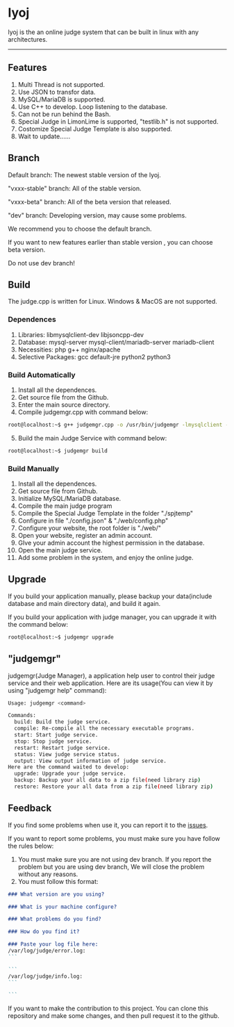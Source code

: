 # lyoj

lyoj is the an online judge system that can be built in linux with any architectures.

------

## Features

1. Multi Thread is not supported.
2. Use JSON to transfor data.
3. MySQL/MariaDB is supported.
4. Use C++ to develop. Loop listening to the database.
5. Can not be run behind the Bash.
6. Special Judge in LimonLime is supported, "testlib.h" is not supported.
7. Costomize Special Judge Template is also supported.
8. Wait to update......

## Branch

Default branch: The newest stable version of the lyoj.

"vxxx-stable" branch: All of the stable version.

"vxxx-beta" branch: All of the beta version that released.

"dev" branch: Developing version, may cause some problems.

We recommend you to choose the default branch.

If you want to new features earlier than stable version , you can choose beta version.

Do not use dev branch!

## Build

The judge.cpp is written for Linux. Windows & MacOS are not supported.

### Dependences

1. Libraries: libmysqlclient-dev libjsoncpp-dev
2. Database: mysql-server mysql-client/mariadb-server mariadb-client
3. Necessities: php g++ nginx/apache
4. Selective Packages: gcc default-jre python2 python3

### Build Automatically

1. Install all the dependences.
2. Get source file from the Github.
3. Enter the main source directory.
4. Compile judgemgr.cpp with command below:
```bash
root@localhost:~$ g++ judgemgr.cpp -o /usr/bin/judgemgr -lmysqlclient -O2 -std=c++14
```
5. Build the main Judge Service with command below:
```bash
root@localhost:~$ judgemgr build
```

### Build Manually

1. Install all the dependences.
2. Get source file from Github.
3. Initialize MySQL/MariaDB database.
4. Compile the main judge program
5. Compile the Special Judge Template in the folder "./spjtemp"
6. Configure in file "./config.json" & "./web/config.php"
7. Configure your website, the root folder is "./web/"
8. Open your website, register an admin account.
9. GIve your admin account the highest permission in the database.
10. Open the main judge service.
11. Add some problem in the system, and enjoy the online judge.

## Upgrade

If you build your application manually, please backup your data(include database and main directory data), and build it again.

If you build your application with judge manager, you can upgrade it with the command below:
```bash
root@localhost:~$ judgemgr upgrade 
```

## "judgemgr"

judgemgr(Judge Manager), a application help user to control their judge service and their web application. Here are its usage(You can view it by using "judgemgr help" command):

```bash
Usage: judgemgr <command>

Commands:
  build: Build the judge service.
  compile: Re-compile all the necessary executable programs.
  start: Start judge service.
  stop: Stop judge service.
  restart: Restart judge service.
  status: View judge service status.
  output: View output information of judge service.
Here are the command waited to develop:
  upgrade: Upgrade your judge service.
  backup: Backup your all data to a zip file(need library zip)
  restore: Restore your all data from a zip file(need library zip)
```

## Feedback

If you find some problems when use it, you can report it to the [issues]().

If you want to report some problems, you must make sure you have follow the rules below:

1. You must make sure you are not using dev branch. If you report the problem but you are using dev branch, We will close the problem without any reasons.
2. You must follow this format:

````markdown
### What version are you using?

### What is your machine configure?

### What problems do you find?

### How do you find it?

### Paste your log file here: 
/var/log/judge/error.log: 
```

```
/var/log/judge/info.log:
```

```
````

If you want to make the contribution to this project. You can clone this repository and make some changes, and then pull request it to the github.
